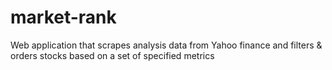 # market-rank
Web application that scrapes analysis data from Yahoo finance and filters &amp; orders stocks based on a set of specified metrics
